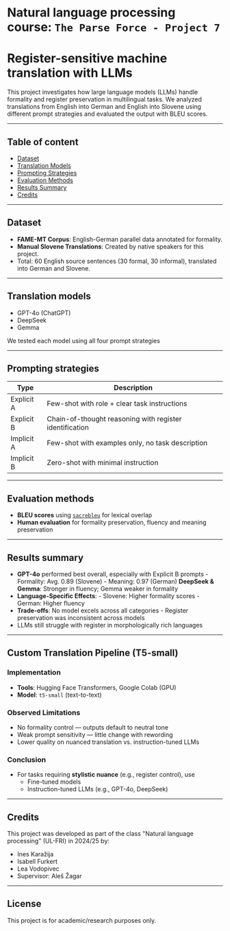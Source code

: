 # Natural language processing course: `The Parse Force - Project 7`
# Register-sensitive machine translation with LLMs

This project investigates how large language models (LLMs) handle formality and register preservation in multilingual tasks. We analyzed translations from English into German and English into Slovene using different prompt strategies and evaluated the output with BLEU scores.

---

## Table of content

- [Dataset](#-dataset)
- [Translation Models](#-translation-models)
- [Prompting Strategies](#-prompting-strategies)
- [Evaluation Methods](#-evaluation-methods)
- [Results Summary](#-results-summary)
- [Credits](#-credits)

---
## Dataset

- **FAME-MT Corpus**: English-German parallel data annotated for formality.
- **Manual Slovene Translations**: Created by native speakers for this project.
- Total: 60 English source sentences (30 formal, 30 informal), translated into German and Slovene.

---

## Translation models

- GPT-4o (ChatGPT)
- DeepSeek
- Gemma

We tested each model using all four prompt strategies

---

## Prompting strategies
| Type        | Description |
|-------------|-------------|
| Explicit A  | Few-shot with role + clear task instructions |
| Explicit B  | Chain-of-thought reasoning with register identification |
| Implicit A  | Few-shot with examples only, no task description |
| Implicit B  | Zero-shot with minimal instruction |

---

## Evaluation methods
- **BLEU scores** using [`sacrebleu`](https://github.com/mjpost/sacrebleu) for lexical overlap
- **Human evaluation** for formality preservation, fluency and meaning preservation
---

## Results summary
- **GPT-4o** performed best overall, especially with Explicit B prompts
      - Formality: Avg. 0.89 (Slovene)
      - Meaning: 0.97 (German)
  **DeepSeek & Gemma**: Stronger in fluency; Gemma weaker in formality
- **Language-Specific Effects**:
      - Slovene: Higher formality scores
      - German: Higher fluency
- **Trade-offs**: No model excels across all categories
      - Register preservation was inconsistent across models
- LLMs still struggle with register in morphologically rich languages


  

---

## Custom Translation Pipeline (T5-small)

### Implementation
- **Tools**: Hugging Face Transformers, Google Colab (GPU)  
- **Model**: `t5-small` (text-to-text)

### Observed Limitations
- No formality control — outputs default to neutral tone  
- Weak prompt sensitivity — little change with rewording  
- Lower quality on nuanced translation vs. instruction-tuned LLMs  

### Conclusion
- For tasks requiring **stylistic nuance** (e.g., register control), use  
  - Fine-tuned models  
  - Instruction-tuned LLMs (e.g., GPT-4o, DeepSeek)
---

## Credits
This project was developed as part of the class "Natural language processing" (UL-FRI) in 2024/25 by:
- Ines Karažija
- Isabell Furkert
- Lea Vodopivec
- Supervisor: Aleš Žagar

---

## License
This project is for academic/research purposes only.
